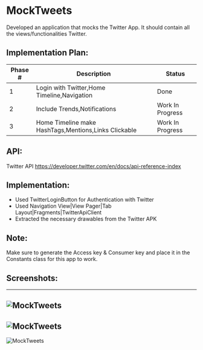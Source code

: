# MockTweets
Developed an application that mocks the Twitter App. It should contain all the views/functionalities Twitter.
## Implementation Plan:
Phase # | Description | Status
--------|-------------|-------
1|Login with Twitter,Home Timeline,Navigation |Done
2|Include Trends,Notifications| Work In Progress
3|Home Timeline make HashTags,Mentions,Links Clickable| Work In Progress
## API:
Twitter API https://developer.twitter.com/en/docs/api-reference-index
## Implementation:
* Used TwitterLoginButton for Authentication with Twitter
* Used Navigation View|View Pager|Tab Layout|Fragments|TwitterApiClient
* Extracted the necessary drawables from the Twitter APK
## Note: 
Make sure to generate the Access key & Consumer key and place it in the Constants class for this app to work.
## Screenshots:
------------
![MockTweets](../assets/Login.png?raw=true)
------------
![MockTweets](../assets/Home_Tab.png?raw=true)
------------
![MockTweets](../assets/Navigation.png?raw=true)
